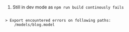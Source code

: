 1. Still in dev mode as `npm run build continously fails`
```

> Export encountered errors on following paths:
	/models/blog.model
```

